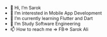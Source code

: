 - 👋 Hi, I’m Sarok
- 👀 I’m interested in Mobile App Development
- 🌱 I’m currently learning Flutter and Dart
- 💞️ I’m Study Software Engineering
- 📫 How to reach me => FB=> Sarok Ali
